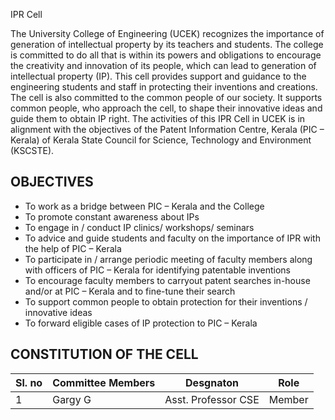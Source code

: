 IPR Cell

The University College of Engineering (UCEK) recognizes the importance of generation of intellectual property by its teachers and students. The college is committed to do all that is within its powers and obligations to encourage the creativity and innovation of its people, which can lead to generation of intellectual property (IP). This cell provides support and guidance to the engineering students and staff in protecting their inventions and creations. The cell is also committed to the common people of our society. It supports common people, who approach the cell, to shape their innovative ideas and guide them to obtain IP right. The activities of this IPR Cell in UCEK is in alignment with the objectives of the Patent Information Centre, Kerala (PIC – Kerala) of Kerala State Council for Science, Technology and Environment (KSCSTE).

## OBJECTIVES

* To work as a bridge between PIC – Kerala and the College  
* To promote constant awareness about IPs  
* To engage in / conduct IP clinics/ workshops/ seminars  
* To advice and guide students and faculty on the importance of IPR with the help of PIC – Kerala  
* To participate in / arrange periodic meeting of faculty members along with officers of PIC – Kerala for identifying patentable inventions  
* To encourage faculty members to carryout patent searches in-house and/or at PIC – Kerala and to fine-tune their search  
* To support common people to obtain protection for their inventions / innovative ideas  
* To forward eligible cases of IP protection to PIC – Kerala

  

## CONSTITUTION OF THE CELL

| Sl. no | Committee Members | Desgnaton | Role |
| --- | --- | --- | --- |
| 1   | Gargy G | Asst. Professor CSE | Member |